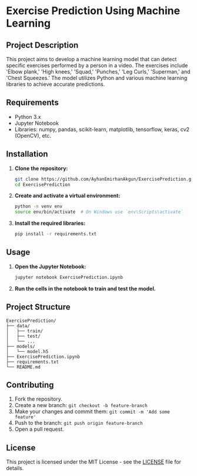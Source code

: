 
# Exercise Prediction Using Machine Learning

## Project Description
This project aims to develop a machine learning model that can detect specific exercises performed by a person in a video. The exercises include 'Elbow plank,' 'High knees,' 'Squad,' 'Punches,' 'Leg Curls,' 'Superman,' and 'Chest Squeezes.' The model utilizes Python and various machine learning libraries to achieve accurate predictions.

## Requirements
- Python 3.x
- Jupyter Notebook
- Libraries: numpy, pandas, scikit-learn, matplotlib, tensorflow, keras, cv2 (OpenCV), etc.

## Installation
1. **Clone the repository:**
   ```sh
   git clone https://github.com/AyhanEmirhanAkgun/ExercisePrediction.git
   cd ExercisePrediction
   ```

2. **Create and activate a virtual environment:**
   ```sh
   python -m venv env
   source env/bin/activate  # On Windows use `env\Scripts\activate`
   ```

3. **Install the required libraries:**
   ```sh
   pip install -r requirements.txt
   ```

## Usage
1. **Open the Jupyter Notebook:**
   ```sh
   jupyter notebook ExercisePrediction.ipynb
   ```

2. **Run the cells in the notebook to train and test the model.**

## Project Structure
```
ExercisePrediction/
├── data/
│   ├── train/
│   ├── test/
│   └── ...
├── models/
│   └── model.h5
├── ExercisePrediction.ipynb
├── requirements.txt
└── README.md
```

## Contributing
1. Fork the repository.
2. Create a new branch: `git checkout -b feature-branch`
3. Make your changes and commit them: `git commit -m 'Add some feature'`
4. Push to the branch: `git push origin feature-branch`
5. Open a pull request.

## License
This project is licensed under the MIT License - see the [LICENSE](LICENSE) file for details.
